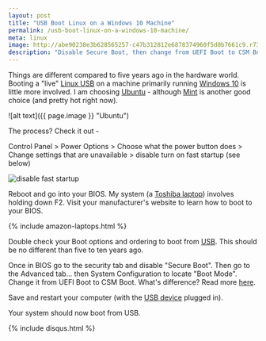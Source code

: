 ```yaml
---
layout: post
title: "USB Boot Linux on a Windows 10 Machine"
permalink: /usb-boot-linux-on-a-windows-10-machine/
meta: linux
image: http://abe90238e3b628565257-c47b312812e6878374960f5d0b7661c9.r73.cf1.rackcdn.com/ubuntu.jpg
description: "Disable Secure Boot, then change from UEFI Boot to CSM Boot to boot Linux on a Windows 10 machine."
---
```

Things are different compared to five years ago in the hardware world.  Booting a "live" [Linux USB](http://amzn.to/1TxSju7) on a machine primarily running [Windows 10](http://amzn.to/1YWMjyE) is little more involved.  I am choosing [Ubuntu](http://www.ubuntu.com) - although [Mint](http://linuxmint.com) is another good choice (and pretty hot right now).

![alt text]({{ page.image }} "Ubuntu")

The process?  Check it out -

Control Panel > Power Options > Choose what the power button does >  Change settings that are unavailable > disable turn on fast startup (see below)

![disable fast startup](http://abe90238e3b628565257-c47b312812e6878374960f5d0b7661c9.r73.cf1.rackcdn.com/usb-boot.PNG)

Reboot and go into your BIOS.  My system (a [Toshiba laptop](http://amzn.to/20xtxyu)) involves holding down F2.  Visit your manufacturer's website to learn how to boot to your BIOS.

{% include amazon-laptops.html %}

Double check your Boot options and ordering to boot from [USB](http://amzn.to/1TxT5XW).  This should be no different than five to ten years ago.

Once in BIOS go to the security tab and disable "Secure Boot".  Then go to the Advanced tab... then System Configuration to locate "Boot Mode".  Change it from UEFI Boot to CSM Boot.  What's difference?  Read more [here](http://superuser.com/questions/496026/what-is-the-difference-in-boot-with-bios-and-boot-with-uefi).

Save and restart your computer (with the [USB device](http://amzn.to/1TxT5XW) plugged in).

Your system should now boot from USB.


{% include disqus.html %}
